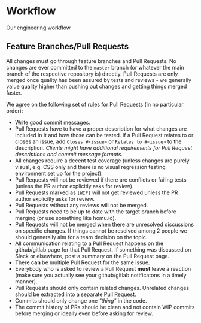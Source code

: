 # Workflow

Our engineering workflow

## Feature Branches/Pull Requests

All changes must go through feature branches and Pull Requests. No changes are
ever committed to the `master` branch (or whatever the main branch of the
respective repository is) directly. Pull Requests are only merged once quality
has been assured by tests and reviews - we generally value quality higher than
pushing out changes and getting things merged faster.

We agree on the following set of rules for Pull Requests (in no particular order):

* Write good commit messages.
* Pull Requests have to have a proper description for what changes are included
  in it and how those can be tested. If a Pull Request relates to or closes an
  issue, add `Closes #<issue>` or `Relates to #<issue>` to the description.
  _Clients might have additional requirements for Pull Request descriptions and
  commit message formats._ 
* All changes require a decent test coverage (unless changes are purely visual,
  e.g. CSS only and there is no visual regression testing environment set up
  for the project).
* Pull Requests will not be reviewed if there are conflicts or failing tests
  (unless the PR author explicitly asks for review).
* Pull Requests marked as `[WIP]` will not get reviewed unless the PR author
  explicitly asks for review.
* Pull Requests without any reviews will not be merged.
* Pull Requests need to be up to date with the target branch before merging (or
  use something like homu.io).
* Pull Requests will not be merged when there are unresolved discussions on
  specific changes. If things cannot be resolved among 2 people we should
  generally aim for a team decision on the topic.
* All communication relating to a Pull Request happens on the github/gitlab
  page for that Pull Request. If something was discussed on Slack or elsewhere,
  post a summary on the Pull Request page.
* There **can** be multiple Pull Request for the same issue.
* Everybody who is asked to review a Pull Request **must** leave a reaction (make sure you
  actually see your github/gitlab notificatons in a timely manner).
* Pull Requests should only contain related changes. Unrelated changes should
  be extracted into a separate Pull Request.
* Commits should only change one _"thing"_ in the code.
* The commit history of PRs should be clean and not contain WIP commits before merging or ideally even before asking for review.
